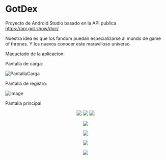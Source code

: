 # GotDex

 Proyecto de Android Studio basado en la API publica https://api.got.show/doc/ 
 
 Nuestra idea es que los fandom puedan especializarse al mundo de game of thrones.
 Y los nuevos conocer este maravilloso universo.
 
 
 Maquetado de la aplicacion:
 
 Pantalla de carga:
 
 
 ![PantallaCarga](https://user-images.githubusercontent.com/72049474/132615486-3d78241e-530b-4894-b083-b2422b89a498.PNG)
 
 Pantalla de registro:
 
 
 ![image](https://user-images.githubusercontent.com/72049474/132615577-8812503a-698c-4e64-bd6e-5cae1a992c88.png)

 Pantalla principal
 
 <p align="center">
 <img src="https://user-images.githubusercontent.com/72049474/132615746-b90eb938-9435-487e-8fe1-76cd38be4410.png">
 <img src="https://user-images.githubusercontent.com/72049474/132616032-105ec9dd-2e3f-4195-b6c2-2dca9027e463.PNG">
 <img src="https://user-images.githubusercontent.com/72049474/132616525-fd5edb19-fe23-41bd-accb-52ec3555cc48.PNG">
</p>

 <p align="center">
<img src="https://user-images.githubusercontent.com/72049474/132616700-5f9b490c-716a-4c95-baa0-a24f359f4d66.png">
</p>

 <p align="center">
  <img src="https://user-images.githubusercontent.com/72049474/132616946-89d10287-5da0-4bc6-a283-2fe3735086d3.png">
 </p>
 
 <p align="center">
  <img src="https://user-images.githubusercontent.com/72049474/132617324-6cb225b0-279f-44e5-b704-3939126a35a3.png">
 </p>
 
 <p align="center">
  <img src="https://user-images.githubusercontent.com/72049474/132617486-3541c381-348f-4f32-9a5b-89130b82a703.png">
 </p>




